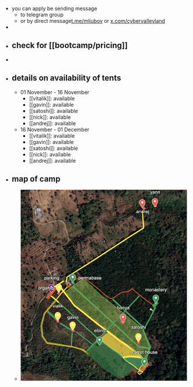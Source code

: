 - you can apply be sending message
	- to telegram group
	- or by direct message[t.me/mliubov](https://t.me/mliubov) or [x.com/cybervalleyland](https://x.com/cybervalleyland)
-
- ## check for [[bootcamp/pricing]]
-
- ## details on availability of tents
	- 01 November - 16 November
		- [[vitalik]]: available
		- [[gavin]]: available
		- [[satoshi]]: available
		- [[nick]]: available
		- [[andrej]]: available
	- 16 November - 01 December
		- [[vitalik]]: available
		- [[gavin]]: available
		- [[satoshi]]: available
		- [[nick]]: available
		- [[andrej]]: available
- ## map of camp
	- ![image.png](../assets/image_1725853719659_0.png)